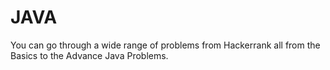 # JAVA
You can go through a wide range of problems from Hackerrank all from the Basics to the Advance Java Problems.
